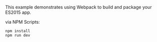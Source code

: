 This example demonstrates using Webpack to build and package your ES2015 app.

via NPM Scripts:

```
npm install
npm run dev
```